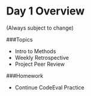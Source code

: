 # Day 1 Overview

(Always subject to change)

###Topics
   
- Intro to Methods
- Weekly Retrospective
- Project Peer Review


###Homework
- Continue CodeEval Practice
